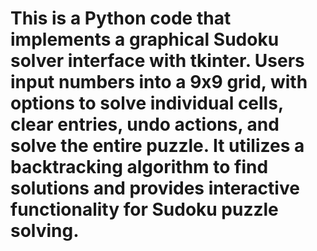 # This is a Python code that implements a graphical Sudoku solver interface with tkinter. Users input numbers into a 9x9 grid, with options to solve individual cells, clear entries, undo actions, and solve the entire puzzle. It utilizes a backtracking algorithm to find solutions and provides interactive functionality for Sudoku puzzle solving.

